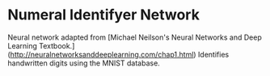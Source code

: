 # Numeral Identifyer Network
Neural network adapted from [Michael Neilson's Neural Networks and Deep Learning Textbook.] (http://neuralnetworksanddeeplearning.com/chap1.html) Identifies handwritten digits using the MNIST database.
